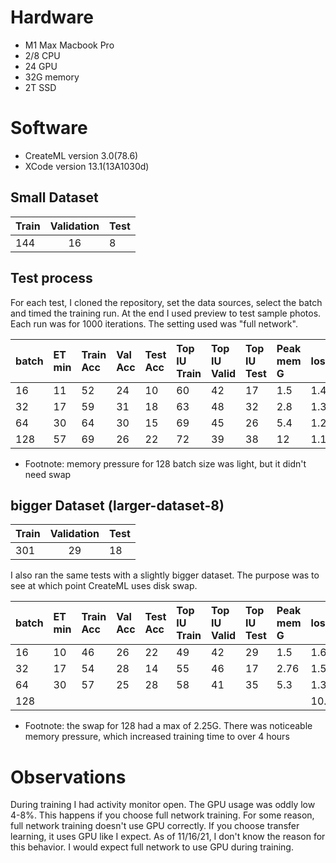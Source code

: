 # Hardware
* M1 Max Macbook Pro
* 2/8 CPU
* 24 GPU
* 32G memory
* 2T SSD

# Software
* CreateML version 3.0(78.6)
* XCode version 13.1(13A1030d) 


## Small Dataset
|Train	 | Validation | Test |
|--------|:----------:|:-----|
|144	   |16          |	8    |

## Test process

For each test, I cloned the repository, set the data sources, select the batch and timed the training run. At the end I used preview to test sample photos. Each run was for 1000 iterations. The setting used was "full network".


|batch	 | ET min | Train Acc | Val Acc | Test Acc | Top IU Train | Top IU Valid | Top IU Test | Peak mem G | loss |
|--------|:-------|:----------|:--------|:---------|:-------------|:-------------|:------------|:-----------|:-----|
|16	     | 11     | 52        | 24      | 10       | 60           | 42           | 17          |	1.5       | 1.49 |
|32	     | 17     | 59        | 31      | 18       | 63           | 48           | 32          |	2.8       | 1.32 |
|64	     | 30     | 64        | 30      | 15       | 69           | 45           | 26          |	5.4       | 1.27 |
|128     | 57     | 69        | 26      | 22       | 72           | 39           | 38          |	12        | 1.18 |

* Footnote: memory pressure for 128 batch size was light, but it didn't need swap

## bigger Dataset (larger-dataset-8)
|Train	 | Validation | Test |
|--------|:----------:|:-----|
|301	   |29          |	18   |

I also ran the same tests with a slightly bigger dataset. The purpose was to see at which point CreateML uses disk swap.

|batch	 | ET min | Train Acc | Val Acc | Test Acc | Top IU Train | Top IU Valid | Top IU Test | Peak mem G | loss |
|--------|:-------|:----------|:--------|:---------|:-------------|:-------------|:------------|:-----------|:-----|
|16	     | 10     | 46        | 26      | 22       | 49           | 42           | 29          | 1.5        | 1.64 |
|32	     | 17     | 54        | 28      | 14       | 55           | 46           | 17          | 2.76       | 1.53 |
|64	     | 30     | 57        | 25      | 28       | 58           | 41           | 35          | 5.3        | 1.36 |
|128     |      |         |       |        |            |            |           |         | 10.5 |

* Footnote: the swap for 128 had a max of 2.25G. There was noticeable memory pressure, which increased training time to over 4 hours

# Observations

During training I had activity monitor open. The GPU usage was oddly low 4-8%. This happens if you choose full network training. For some reason, full network training doesn't use GPU correctly. If you choose transfer learning, it uses GPU like I expect. As of 11/16/21, I don't know the reason for this behavior. I would expect full network to use GPU during training.
